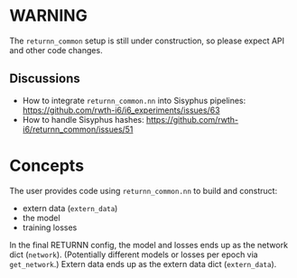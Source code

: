 # WARNING

The `returnn_common` setup is still under construction, so please expect API and other code changes.

## Discussions

* How to integrate `returnn_common.nn` into Sisyphus pipelines:
  https://github.com/rwth-i6/i6_experiments/issues/63
* How to handle Sisyphus hashes: https://github.com/rwth-i6/returnn_common/issues/51


# Concepts

The user provides code using `returnn_common.nn` to build and construct:

- extern data (`extern_data`)
- the model
- training losses

In the final RETURNN config, the model and losses ends up as the network dict (`network`).
(Potentially different models or losses per epoch via `get_network`.)
Extern data ends up as the extern data dict (`extern_data`).
